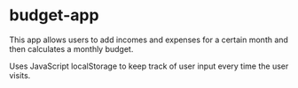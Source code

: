 # budget-app
This app allows users to add incomes and expenses for a certain month and then calculates a monthly budget.

Uses JavaScript localStorage to keep track of user input every time the user visits.
